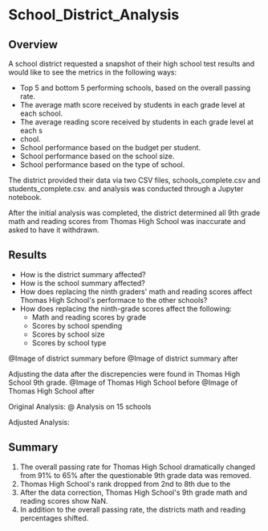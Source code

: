 # School_District_Analysis
## Overview
A school district requested a snapshot of their high school test results and would like to see the metrics in the following ways:

* Top 5 and bottom 5 performing schools, based on the overall passing rate.
* The average math score received by students in each grade level at each school.
* The average reading score received by students in each grade level at each s
* chool.
* School performance based on the budget per student.
* School performance based on the school size.
* School performance based on the type of school.

The district provided their data via two CSV files, schools_complete.csv and students_complete.csv. and analysis was conducted through a Jupyter notebook.


After the initial analysis was completed, the district determined all 9th grade math and reading scores from Thomas High School was inaccurate and asked to have it withdrawn.

## Results
* How is the district summary affected?
* How is the school summary affected?
* How does replacing the ninth graders' math and reading scores affect Thomas High School's performace to the other schools?
* How does replacing the ninth-grade scores affect the following:
  * Math and reading scores by grade
  * Scores by school spending
  * Scores by school size
  * Scores by school type

@Image of district summary before
@Image of district summary after


Adjusting the data after the discrepencies were found in Thomas High School 9th grade.
@Image of Thomas High School before
@Image of Thomas High School after

Original Analysis:
@ Analysis on 15 schools



Adjusted Analysis:


## Summary
1. The overall passing rate for Thomas High School dramatically changed from 91% to 65% after the questionable 9th grade data was removed.
2. Thomas High School's rank dropped from 2nd to 8th due to the 
3. After the data correction, Thomas High School's 9th grade math and reading scores show NaN.
4. In addition to the overall passing rate, the districts math and reading percentages shifted. 
